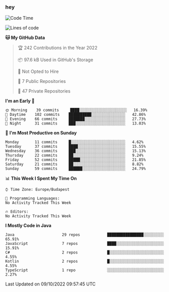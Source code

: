 ### hey

<!--START_SECTION:waka-->
![Code Time](http://img.shields.io/badge/Code%20Time-801%20hrs%2035%20mins-blue)

![Lines of code](https://img.shields.io/badge/From%20Hello%20World%20I%27ve%20Written-474%20Thousand%20lines%20of%20code-blue)

**🐱 My GitHub Data** 

> 🏆 242 Contributions in the Year 2022
 > 
> 📦 97.6 kB Used in GitHub's Storage 
 > 
> 🚫 Not Opted to Hire
 > 
> 📜 7 Public Repositories 
 > 
> 🔑 47 Private Repositories  
 > 
**I'm an Early 🐤** 

```text
🌞 Morning    39 commits     ████░░░░░░░░░░░░░░░░░░░░░   16.39% 
🌆 Daytime    102 commits    ██████████░░░░░░░░░░░░░░░   42.86% 
🌃 Evening    66 commits     ███████░░░░░░░░░░░░░░░░░░   27.73% 
🌙 Night      31 commits     ███░░░░░░░░░░░░░░░░░░░░░░   13.03%

```
📅 **I'm Most Productive on Sunday** 

```text
Monday       11 commits     █░░░░░░░░░░░░░░░░░░░░░░░░   4.62% 
Tuesday      37 commits     ████░░░░░░░░░░░░░░░░░░░░░   15.55% 
Wednesday    36 commits     ███░░░░░░░░░░░░░░░░░░░░░░   15.13% 
Thursday     22 commits     ██░░░░░░░░░░░░░░░░░░░░░░░   9.24% 
Friday       52 commits     █████░░░░░░░░░░░░░░░░░░░░   21.85% 
Saturday     21 commits     ██░░░░░░░░░░░░░░░░░░░░░░░   8.82% 
Sunday       59 commits     ██████░░░░░░░░░░░░░░░░░░░   24.79%

```


📊 **This Week I Spent My Time On** 

```text
⌚︎ Time Zone: Europe/Budapest

💬 Programming Languages: 
No Activity Tracked This Week

🔥 Editors: 
No Activity Tracked This Week

```

**I Mostly Code in Java** 

```text
Java                     29 repos            ████████████████░░░░░░░░░   65.91% 
JavaScript               7 repos             ████░░░░░░░░░░░░░░░░░░░░░   15.91% 
C#                       2 repos             █░░░░░░░░░░░░░░░░░░░░░░░░   4.55% 
Kotlin                   2 repos             █░░░░░░░░░░░░░░░░░░░░░░░░   4.55% 
TypeScript               1 repo              ░░░░░░░░░░░░░░░░░░░░░░░░░   2.27%

```



 Last Updated on 09/10/2022 09:57:45 UTC
<!--END_SECTION:waka-->
